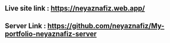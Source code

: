## Live site link : https://neyaznafiz.web.app/

## Server Link : https://github.com/neyaznafiz/My-portfolio-neyaznafiz-server

